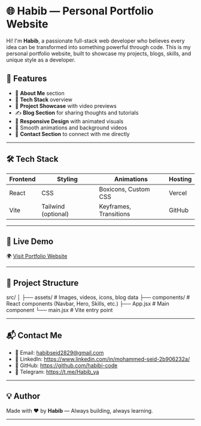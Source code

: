 # 🌐 Habib — Personal Portfolio Website

Hi! I'm **Habib**, a passionate full-stack web developer who believes every idea can be transformed into something powerful through code. This is my personal portfolio website, built to showcase my projects, blogs, skills, and unique style as a developer.

## 🚀 Features

- 💼 **About Me** section
- 🧠 **Tech Stack** overview
- 🎯 **Project Showcase** with video previews
- ✍️ **Blog Section** for sharing thoughts and tutorials
- 📱 **Responsive Design** with animated visuals
- 🧊 Smooth animations and background videos
- 📩 **Contact Section** to connect with me directly

---

## 🛠 Tech Stack

| Frontend | Styling | Animations | Hosting |
|----------|---------|------------|---------|
| React    | CSS     | Boxicons, Custom CSS | Vercel  |
| Vite     | Tailwind (optional) | Keyframes, Transitions | GitHub |

---

## 🔗 Live Demo

🌍 [Visit Portfolio Website](https://habib-personal-website.vercel.app)

---

## 📂 Project Structure

src/
│
├── assets/ # Images, videos, icons, blog data
├── components/ # React components (Navbar, Hero, Skills, etc.)
├── App.jsx # Main component
└── main.jsx # Vite entry point


---

## 📬 Contact Me

- 📧 Email: habibseid2829@gmail.com
- 💼 LinkedIn: https://www.linkedin.com/in/mohammed-seid-2b906232a/
- 🐙 GitHub: https://github.com/habibi-code
- 💬 Telegram: https://t.me/Habib_ya

---

## 💡 Author

Made with ❤️ by **Habib** — Always building, always learning.

---

